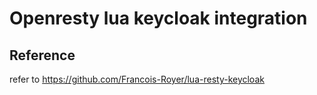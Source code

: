 # Openresty lua keycloak integration

## Reference

refer to https://github.com/Francois-Royer/lua-resty-keycloak
